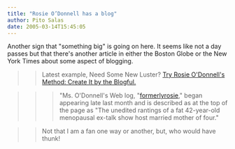 ```yaml
---
title: "Rosie O’Donnell has a blog"
author: Pito Salas
date: 2005-03-14T15:45:05
---
```


Another sign that "something big" is going on here. It seems like not a day
passes but that there's another article in either the Boston Globe or the New
York Times about some aspect of blogging.

>>

>> Latest example, Need Some New Luster? [Try Rosie O'Donnell's Method: Create
It by the Blogful.](<http://www.nytimes.com/2005/03/10/arts/10rosi.html>)

>>

>>> "Ms. O'Donnell's Web log,
"[formerlyrosie](<http://onceadored.blogspot.com/>)," began appearing late
last month and is described as at the top of the page as "The unedited
rantings of a fat 42-year-old menopausal ex-talk show host married mother of
four."

>>

>> Not that I am a fan one way or another, but, who would have thunk!


